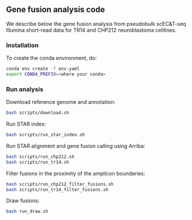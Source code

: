 ## Gene fusion analysis code

We describe below the gene fusion analysis from pseudobulk scEC&T-seq Illumina short-read data for TR14 and CHP212 neuroblastoma celllines.

### Installation

To create the conda environment, do:

```bash
conda env create -f env.yaml 
export CONDA_PREFIX=<where your conda>
```

### Run analysis

Download reference genome and annotation:

```bash
bash scripts/download.sh
```

Run STAR index:
```bash
bash scripts/run_star_index.sh
```

Run STAR alignment and gene fusion calling using Arriba:

```bash
bash scripts/run_chp212.sh
bash scripts/run_tr14.sh
```

Filter fusions in the proximity of the amplicon boundaries:

```bash
bash scripts/run_chp212_filter_fusions.sh
bash scripts/run_tr14_filter_fusions.sh
```

Draw fusions:

```bash
bash run_draw.sh
```
